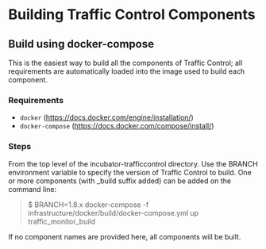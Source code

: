 # Building Traffic Control Components

## Build using docker-compose

This is the easiest way to build all the components of Traffic Control; all requirements
are automatically loaded into the image used to build each component.

### Requirements
- `docker` (https://docs.docker.com/engine/installation/)
- `docker-compose` (https://docs.docker.com/compose/install/)

### Steps

From the top level of the incubator-trafficcontrol directory.  Use the BRANCH
environment variable to specify the version of Traffic Control to build.   One
or more components (with \_build suffix added) can be added on the command
line:

> $ BRANCH=1.8.x docker-compose -f infrastructure/docker/build/docker-compose.yml up traffic\_monitor\_build

If no component names are provided here, all components will be built.


